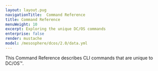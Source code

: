 ```yaml
---
layout: layout.pug
navigationTitle:  Command Reference
title: Command Reference
menuWeight: 10
excerpt: Exploring the unique DC/OS commands
enterprise: false
render: mustache
model: /mesosphere/dcos/2.0/data.yml
---
```


This Command Reference describes CLI commands that are unique to DC/OS&trade;.
